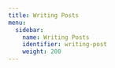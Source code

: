 ```yaml
---
title: Writing Posts
menu:
  sidebar:
    name: Writing Posts
    identifier: writing-post
    weight: 200
---
```

